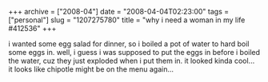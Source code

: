 +++
archive = ["2008-04"]
date = "2008-04-04T02:23:00"
tags = ["personal"]
slug = "1207275780"
title = "why i need a woman in my life #412536"
+++

i wanted some egg salad for dinner, so i boiled a pot of water to hard
boil some eggs in. well, i guess i was supposed to put the eggs in before
i boiled the water, cuz they just exploded when i put them in. it looked
kinda cool... it looks like chipotle might be on the menu again...

